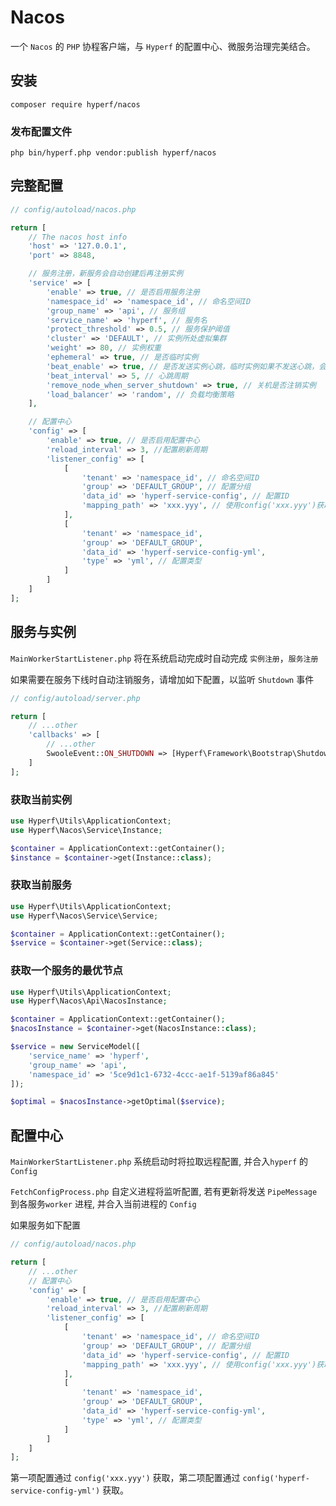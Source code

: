 # Nacos

一个 `Nacos` 的 `PHP` 协程客户端，与 `Hyperf` 的配置中心、微服务治理完美结合。

## 安装

```shell
composer require hyperf/nacos
```

### 发布配置文件

```shell
php bin/hyperf.php vendor:publish hyperf/nacos
```

## 完整配置
```php
// config/autoload/nacos.php

return [
    // The nacos host info
    'host' => '127.0.0.1',
    'port' => 8848,

    // 服务注册，新服务会自动创建后再注册实例
    'service' => [
        'enable' => true, // 是否启用服务注册
        'namespace_id' => 'namespace_id', // 命名空间ID
        'group_name' => 'api', // 服务组
        'service_name' => 'hyperf', // 服务名
        'protect_threshold' => 0.5, // 服务保护阈值
        'cluster' => 'DEFAULT', // 实例所处虚拟集群
        'weight' => 80, // 实例权重
        'ephemeral' => true, // 是否临时实例
        'beat_enable' => true, // 是否发送实例心跳，临时实例如果不发送心跳，会被检测为非健康实例
        'beat_interval' => 5, // 心跳周期
        'remove_node_when_server_shutdown' => true, // 关机是否注销实例
        'load_balancer' => 'random', // 负载均衡策略
    ],

    // 配置中心
    'config' => [
        'enable' => true, // 是否启用配置中心
        'reload_interval' => 3, //配置刷新周期
        'listener_config' => [
            [
                'tenant' => 'namespace_id', // 命名空间ID
                'group' => 'DEFAULT_GROUP', // 配置分组
                'data_id' => 'hyperf-service-config', // 配置ID
                'mapping_path' => 'xxx.yyy', // 使用config('xxx.yyy')获取配置；为空则使用data_id作为配置路径，config('hyperf-service-config')
            ],
            [
                'tenant' => 'namespace_id',
                'group' => 'DEFAULT_GROUP',
                'data_id' => 'hyperf-service-config-yml',
                'type' => 'yml', // 配置类型
            ]
        ]
    ]
];
```

## 服务与实例

`MainWorkerStartListener.php` 将在系统启动完成时自动完成 `实例注册`，`服务注册` 

如果需要在服务下线时自动注销服务，请增加如下配置，以监听 `Shutdown` 事件

```php
// config/autoload/server.php

return [
    // ...other
    'callbacks' => [
        // ...other
        SwooleEvent::ON_SHUTDOWN => [Hyperf\Framework\Bootstrap\ShutdownCallback::class, 'onShutdown']
    ]
];
```

### 获取当前实例

```php
use Hyperf\Utils\ApplicationContext;
use Hyperf\Nacos\Service\Instance;

$container = ApplicationContext::getContainer();
$instance = $container->get(Instance::class);
```

### 获取当前服务

```php
use Hyperf\Utils\ApplicationContext;
use Hyperf\Nacos\Service\Service;

$container = ApplicationContext::getContainer();
$service = $container->get(Service::class);
```

### 获取一个服务的最优节点

```php
use Hyperf\Utils\ApplicationContext;
use Hyperf\Nacos\Api\NacosInstance;

$container = ApplicationContext::getContainer();
$nacosInstance = $container->get(NacosInstance::class);

$service = new ServiceModel([
    'service_name' => 'hyperf',
    'group_name' => 'api',
    'namespace_id' => '5ce9d1c1-6732-4ccc-ae1f-5139af86a845'
]);

$optimal = $nacosInstance->getOptimal($service);

```

## 配置中心

`MainWorkerStartListener.php` 系统启动时将拉取远程配置, 并合入`hyperf` 的 `Config`

`FetchConfigProcess.php` 自定义进程将监听配置, 若有更新将发送 `PipeMessage` 到各服务`worker` 进程, 并合入当前进程的 `Config`

如果服务如下配置
```php
// config/autoload/nacos.php

return [
    // ...other
    // 配置中心
    'config' => [
        'enable' => true, // 是否启用配置中心
        'reload_interval' => 3, //配置刷新周期
        'listener_config' => [
            [
                'tenant' => 'namespace_id', // 命名空间ID
                'group' => 'DEFAULT_GROUP', // 配置分组
                'data_id' => 'hyperf-service-config', // 配置ID
                'mapping_path' => 'xxx.yyy', // 使用config('xxx.yyy')获取配置；为空则使用data_id作为配置路径，config('hyperf-service-config')
            ],
            [
                'tenant' => 'namespace_id',
                'group' => 'DEFAULT_GROUP',
                'data_id' => 'hyperf-service-config-yml',
                'type' => 'yml', // 配置类型
            ]
        ]
    ]
];
```

第一项配置通过 `config('xxx.yyy')` 获取，第二项配置通过 `config('hyperf-service-config-yml')` 获取。

